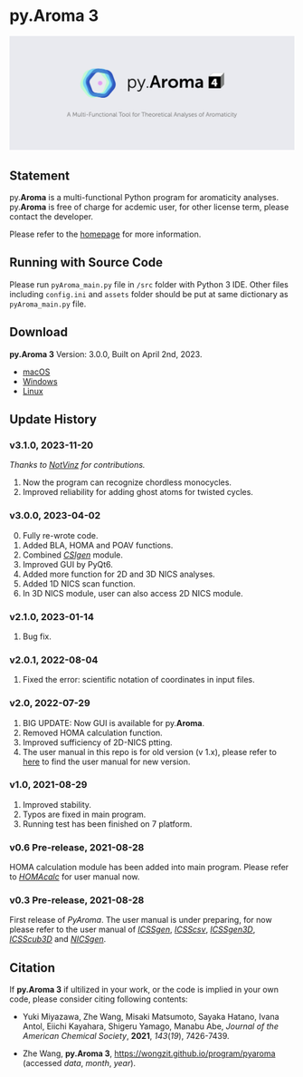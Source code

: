 # py.Aroma 3
![](pyAroma_banner.png)

## Statement
py.**Aroma** is a multi-functional Python program for aromaticity analyses.
py.**Aroma** is free of charge for acdemic user, for other license term, please contact the developer.

Please refer to the [homepage](https://wongzit.github.io/program/pyaroma/) for more information.

## Running with Source Code

Please run `pyAroma_main.py` file in `/src` folder with Python 3 IDE. Other files including `config.ini` and `assets` folder should 
be put at same dictionary as `pyAroma_main.py` file.

## Download

**py.Aroma 3** Version: 3.0.0, Built on April 2nd, 2023.

- [macOS](https://drive.google.com/file/d/1-ugu20IhhebmjvPcV3EVS1pzLrYVGbal/view?usp=share_link)
- [Windows](https://drive.google.com/file/d/1QUojgzprZRvWLBtgcQ55pXqR8uX4vqRu/view?usp=share_link)
- [Linux](https://drive.google.com/drive/folders/12ukrOltMulc7Kz6ZV9--I7g9PDn8UeFL?usp=share_link)

## Update History

### v3.1.0, 2023-11-20
*Thanks to [NotVinz](https://github.com/NotVinz) for contributions.*
1. Now the program can recognize chordless monocycles.
2. Improved reliability for adding ghost atoms for twisted cycles.

### v3.0.0, 2023-04-02
0. Fully re-wrote code.
1. Added BLA, HOMA and POAV functions.
2. Combined [*CSIgen*](https://github.com/wongzit/CSIgen) module.
3. Improved GUI by PyQt6.
4. Added more function for 2D and 3D NICS analyses.
5. Added 1D NICS scan function.
6. In 3D NICS module, user can also access 2D NICS module.

### v2.1.0, 2023-01-14
1. Bug fix.

### v2.0.1, 2022-08-04
1. Fixed the error: scientific notation of coordinates in input files.

### v2.0, 2022-07-29
1. BIG UPDATE: Now GUI is available for py.**Aroma**.
2. Removed HOMA calculation function.
3. Improved sufficiency of 2D-NICS ptting.
4. The user manual in this repo is for old version (v 1.x), please refer to [here](https://wongzit.github.io/program/pyaroma/) to find the user manual for new version.

### v1.0, 2021-08-29
1. Improved stability.
2. Typos are fixed in main program.
3. Running test has been finished on 7 platform.

### v0.6 Pre-release, 2021-08-28
HOMA calculation module has been added into main program. Please refer to [*HOMAcalc*](https://github.com/wongzit/HOMAcalc) for user manual now.

### v0.3 Pre-release, 2021-08-28
First release of *PyAroma*. The user manual is under preparing, for now please refer to the user manual of [*ICSSgen*](https://github.com/wongzit/ICSSgen), [*ICSScsv*](https://github.com/wongzit/ICSScsv), [*ICSSgen3D*](https://github.com/wongzit/ICSSgen3D), [*ICSScub3D*](https://github.com/wongzit/ICSScub3D) and [*NICSgen*](https://github.com/wongzit/NICSgen).

## Citation

If **py.Aroma 3** if ultilized in your work, or the code is implied in your own code, please consider citing following contents:

- Yuki Miyazawa, Zhe Wang, Misaki Matsumoto, Sayaka Hatano, Ivana Antol, Eiichi Kayahara, Shigeru Yamago, Manabu Abe, *Journal of the American Chemical Society*, **2021**, *143*(*19*), 7426-7439.

- Zhe Wang, **py.Aroma 3**, https://wongzit.github.io/program/pyaroma (accessed *data*, *month*, *year*).
